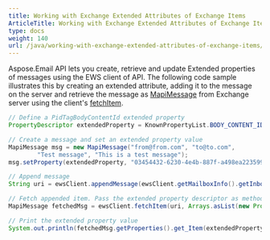 ```yaml
---
title: Working with Exchange Extended Attributes of Exchange Items
ArticleTitle: Working with Exchange Extended Attributes of Exchange Items
type: docs
weight: 140
url: /java/working-with-exchange-extended-attributes-of-exchange-items/
---
```



Aspose.Email API lets you create, retrieve and update Extended properties of messages using the EWS client of API. The following code sample illustrates this by creating an extended attribute, adding it to the message on the server and retrieve the message as [MapiMessage](https://apireference.aspose.com/email/java/com.aspose.email/mapimessage) from Exchange server using the client's [fetchItem](https://reference.aspose.com/email/java/com.aspose.email/IEWSClient#fetchItem\(java.lang.String,%20java.lang.Iterable\)).

~~~Java
// Define a PidTagBodyContentId extended property
PropertyDescriptor extendedProperty = KnownPropertyList.BODY_CONTENT_ID;

// Create a message and set an extended property value
MapiMessage msg = new MapiMessage("from@from.com", "to@to.com",
        "Test message", "This is a test message");
msg.setProperty(extendedProperty, "03454432-6230-4e4b-887f-a498ea223599");

// Append message
String uri = ewsClient.appendMessage(ewsClient.getMailboxInfo().getInboxUri(), msg, true);

// Fetch appended item. Pass the extended property descriptor as method parameter.
MapiMessage fetchedMsg = ewsClient.fetchItem(uri, Arrays.asList(new PropertyDescriptor[] { extendedProperty }));

// Print the extended property value
System.out.println(fetchedMsg.getProperties().get_Item(extendedProperty).getString());
~~~
